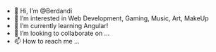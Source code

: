 - 👋 Hi, I’m @Berdandi
- 👀 I’m interested in Web Development, Gaming, Music, Art, MakeUp
- 🌱 I’m currently learning Angular!
- 💞️ I’m looking to collaborate on ...
- 📫 How to reach me ...

<!---
Berdandi/Berdandi is a ✨ special ✨ repository because its `README.md` (this file) appears on your GitHub profile.
You can click the Preview link to take a look at your changes.
--->
